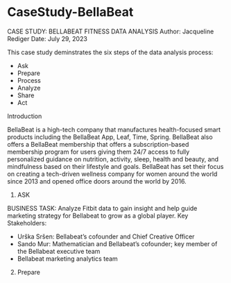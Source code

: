 # CaseStudy-BellaBeat
CASE STUDY: BELLABEAT FITNESS DATA ANALYSIS 
Author: Jacqueline Rediger
Date: July 29, 2023

This case study deminstrates the six steps of the data analysis process:
* Ask
* Prepare
* Process
* Analyze
* Share
* Act


Introduction 

BellaBeat is a high-tech company that manufactures health-focused smart products including the BellaBeat App, Leaf, Time, Spring. BellaBeat also offers a BellaBeat membership that offers a subscription-based membership program for users giving them 24/7 access to fully personalized guidance on nutrition, activity, sleep, health
and beauty, and mindfulness based on their lifestyle and goals.
BellaBeat has set their focus on creating a tech-driven wellness company for women around the world since 2013 and opened office doors around the world by 2016.


1. ASK

BUSINESS TASK: Analyze Fitbit data to gain insight and help guide marketing strategy for Bellabeat to grow as a global player.
Key Stakeholders: 
* Urška Sršen: Bellabeat’s cofounder and Chief Creative Officer
* Sando Mur: Mathematician and Bellabeat’s cofounder; key member of the Bellabeat executive team
* Bellabeat marketing analytics team

2. Prepare


